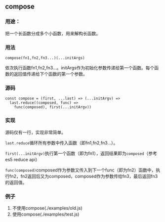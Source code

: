 ## compose
### 用途：
把一个长函数分成多个小函数，用来解构长函数。

### 用法
```
compose(fn1,fn2,fn3...)(...initArgs)
```
依次执行函数fn1,fn2,fn3...。initArgs作为初始化参数传递给第一个函数。每个函数的返回值传递给下个函数的第一个参数。

### 源码
```
const compose = (first, ...last) => (...initArgv) =>
  last.reduce((composed, func) =>
    func(composed), first(...initArgv))
```

### 实现
源码仅有一行，实现非常简单。

`last.reduce`循环所有参数中传入函数（即fn1,fn2,fn3...）。

`first(...initArgv)`执行第一个函数（即为fn1），返回结果即为`composed`（参考es5 reduce api）

`func(composed)`composed作为参数又传入到下一个func（即为fn2）函数中，执行fn2，fn2返回后又为composed，composed作为参数传给fn3，最后返回fn3的返回值。

### 例子

1. 不使用compose(./examples/old.js)
2. 使用compose(./examples/test.js)





